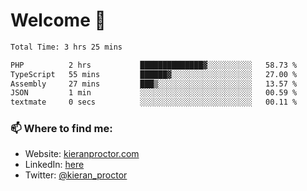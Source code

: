 # Welcome 🦘

<!--START_SECTION:waka-->

```txt
Total Time: 3 hrs 25 mins

PHP          2 hrs           ██████████████▓░░░░░░░░░░   58.73 %
TypeScript   55 mins         ██████▓░░░░░░░░░░░░░░░░░░   27.00 %
Assembly     27 mins         ███▒░░░░░░░░░░░░░░░░░░░░░   13.57 %
JSON         1 min           ░░░░░░░░░░░░░░░░░░░░░░░░░   00.59 %
textmate     0 secs          ░░░░░░░░░░░░░░░░░░░░░░░░░   00.11 %
```

<!--END_SECTION:waka-->

### 📫 Where to find me:

-   Website: [kieranproctor.com](https://kieranproctor.com/)
-   LinkedIn: [here](https://www.linkedin.com/in/kieran-proctor-086b5a159/)
-   Twitter: [@kieran_proctor](https://twitter.com/kieran_proctor)
